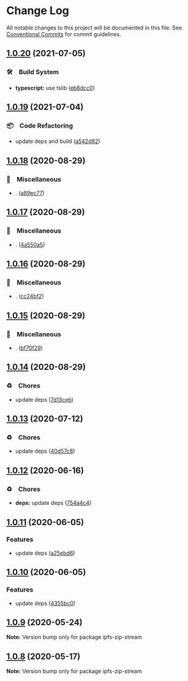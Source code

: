# Change Log

All notable changes to this project will be documented in this file.
See [Conventional Commits](https://conventionalcommits.org) for commit guidelines.

## [1.0.20](https://github.com/bluelovers/ws-ipfs/compare/ipfs-zip-stream@1.0.19...ipfs-zip-stream@1.0.20) (2021-07-05)


### 🛠　Build System

* **typescript:** use tslib ([eb8dcc0](https://github.com/bluelovers/ws-ipfs/commit/eb8dcc03d5033b358cc14ba9ff51e35c1c547c22))





## [1.0.19](https://github.com/bluelovers/ws-ipfs/compare/ipfs-zip-stream@1.0.18...ipfs-zip-stream@1.0.19) (2021-07-04)


### 📦　Code Refactoring

* update deps and build ([a542d92](https://github.com/bluelovers/ws-ipfs/commit/a542d92420faef55f6879fedc07d563f21db03a7))





## [1.0.18](https://github.com/bluelovers/ws-ipfs/compare/ipfs-zip-stream@1.0.17...ipfs-zip-stream@1.0.18) (2020-08-29)


### 🔖　Miscellaneous

* . ([a89ec77](https://github.com/bluelovers/ws-ipfs/commit/a89ec77c79a26768acfede82c769a6a792eee25b))





## [1.0.17](https://github.com/bluelovers/ws-ipfs/compare/ipfs-zip-stream@1.0.16...ipfs-zip-stream@1.0.17) (2020-08-29)


### 🔖　Miscellaneous

* . ([4a550a5](https://github.com/bluelovers/ws-ipfs/commit/4a550a55ccd04d245d5935914d091a879986a8f2))





## [1.0.16](https://github.com/bluelovers/ws-ipfs/compare/ipfs-zip-stream@1.0.15...ipfs-zip-stream@1.0.16) (2020-08-29)


### 🔖　Miscellaneous

* . ([cc24bf2](https://github.com/bluelovers/ws-ipfs/commit/cc24bf22e5f25f217df7c54b8671a476e5da575d))





## [1.0.15](https://github.com/bluelovers/ws-ipfs/compare/ipfs-zip-stream@1.0.14...ipfs-zip-stream@1.0.15) (2020-08-29)


### 🔖　Miscellaneous

* . ([bf70f29](https://github.com/bluelovers/ws-ipfs/commit/bf70f298426c11645d5343255656fa72e0cae844))





## [1.0.14](https://github.com/bluelovers/ws-ipfs/compare/ipfs-zip-stream@1.0.13...ipfs-zip-stream@1.0.14) (2020-08-29)


### ♻️　Chores

* update deps ([7d13ceb](https://github.com/bluelovers/ws-ipfs/commit/7d13cebfde55dff62632755bfbec0af492495dc7))





## [1.0.13](https://github.com/bluelovers/ws-ipfs/compare/ipfs-zip-stream@1.0.12...ipfs-zip-stream@1.0.13) (2020-07-12)


### ♻️　Chores

* update deps ([40d57c8](https://github.com/bluelovers/ws-ipfs/commit/40d57c83e126c495aaf515ca8ac8cd02db848fc0))





## [1.0.12](https://github.com/bluelovers/ws-ipfs/compare/ipfs-zip-stream@1.0.11...ipfs-zip-stream@1.0.12) (2020-06-16)


### ♻️　Chores

* **deps:**  update deps ([754a4c4](https://github.com/bluelovers/ws-ipfs/commit/754a4c4a714d3d256500b319473ce610f876b442))





## [1.0.11](https://github.com/bluelovers/ws-ipfs/compare/ipfs-zip-stream@1.0.10...ipfs-zip-stream@1.0.11) (2020-06-05)


### Features

* update deps ([a25ebd6](https://github.com/bluelovers/ws-ipfs/commit/a25ebd688ccfd54f164b3ff89cf6cdb2e7f6e478))





## [1.0.10](https://github.com/bluelovers/ws-ipfs/compare/ipfs-zip-stream@1.0.9...ipfs-zip-stream@1.0.10) (2020-06-05)


### Features

* update deps ([4355bc0](https://github.com/bluelovers/ws-ipfs/commit/4355bc0161fa03725b7455cee33ac834a99b7cd9))





## [1.0.9](https://github.com/bluelovers/ws-ipfs/compare/ipfs-zip-stream@1.0.8...ipfs-zip-stream@1.0.9) (2020-05-24)

**Note:** Version bump only for package ipfs-zip-stream





## [1.0.8](https://github.com/bluelovers/ws-ipfs/compare/ipfs-zip-stream@1.0.7...ipfs-zip-stream@1.0.8) (2020-05-17)

**Note:** Version bump only for package ipfs-zip-stream
